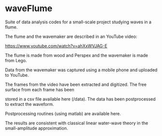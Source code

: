 # waveFlume



Suite of data analysis codes for a small-scale project studying waves in a flume.



The flume and the wavemaker are described in an YouTube video:



https://www.youtube.com/watch?v=ahXxWVJAG-E



The flume is made from wood and Perspex and the wavemaker is made from Lego.



Data from the wavemaker was captured using a mobile phone and uploaded to YouTube.



The frames from the video have been extracted and digitized.  The free surface from each frame has been 

stored in a csv file available here (/data).  The data has been postprocessed to extract the waveform.

Postprocessing routines (using matlab) are available here.



The results are consistent with classical linear water-wave theory in the small-amplitude approximation.

